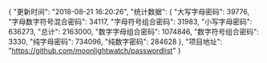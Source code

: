 {
    "更新时间": "2018-08-21 16:20:26",
    "统计数据": {
        "大写字母密码": 39776,
        "字母数字符号混合密码": 34117,
        "字母符号组合密码": 31983,
        "小写字母密码": 636273,
        "总计": 2163000,
        "数字字母组合密码": 1074846,
        "数字符号组合密码": 3330,
        "纯字母密码": 734096,
        "纯数字密码": 284628
    },
    "项目地址": "https://github.com/moonlightwatch/passwordlist"
}